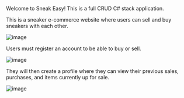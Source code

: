 Welcome to Sneak Easy! This is a full CRUD C# stack application. 

This is a sneaker e-commerce website where users can sell and buy sneakers with each other. 

![image](https://user-images.githubusercontent.com/97568733/166605303-9fc4b506-fc94-4487-9496-c460c657f63d.png)


Users must register an account to be able to buy or sell. 

![image](https://user-images.githubusercontent.com/97568733/166605361-ee4aab06-ff04-4345-a6a9-919e0a693126.png)


They will then create a profile where they can view their previous sales, purchases, and items currently up for sale.

![image](https://user-images.githubusercontent.com/97568733/166605448-c7c51552-8e66-4d08-a285-0d68c93b6c31.png)

